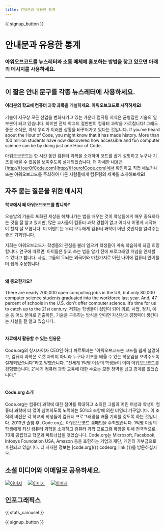 ```yaml
---
title: 안내문과 유용한 통계
---
```


<a id="blurb"></a>

{{ signup_button }}

# 안내문과 유용한 통계

### 아워오브코드를 뉴스레터와 소통 매체에 홍보하는 방법을 찾고 있으면 아래의 메시지를 사용하세요. 

* * *

## 이 짧은 안내 문구를 각종 뉴스레터에 사용하세요.

#### 여러분의 학교에 컴퓨터 과학 과목을 개설하세요. 아워오브코드로 시작하세요!

기술이 지구상 모든 산업을 변화시키고 있는 가운데 컴퓨팅 지식은 균형잡힌 기술의 일부분이 되고 있습니다. 하지만 전체 학교의 절반만이 컴퓨터 과학을 가르칩니다! 그래도 좋은 소식은, 이제 우리가 이러한 상황을 바꾸어가고 있다는 것입니다. If you've heard about the Hour of Code, you might know that it has made history. More than 100 million students have now discovered how accessible and fun computer science can be by doing just one Hour of Code.

아워오브코드는 한 시간 동안 컴퓨터 과학을 소개하며 코드를 쉽게 설명하고 누구나 기초를 배울 수 있음을 보여주도록 설계되었습니다. 더 자세한 내용은[http://HourOfCode.com](http://HourofCode.com)에서 확인하고 직접 해보거나 또는 아워오브코드를 주최하여 다른 사람들에게 컴퓨팅의 세계를 소개해보세요!

## 자주 묻는 질문을 위한 메시지

#### 학교에서 왜 아워오브코드를 합니까?

오늘날의 기술로 포화된 세상을 헤쳐나가는 법을 배우는 것이 학생들에게 매우 중요하다는 것을 잘 알고 있지만, 많은 교사들이 컴퓨터 과학 경험이 없고 어디서 어떻게 시작해야 할지 잘 모릅니다. 이 이벤트는 우리 모두에게 컴퓨터 과학이 어떤 것인지를 알려주는 좋은 기회입니다.

저희는 아워오브코드가 학생들의 관심을 불러 일으켜 학생들이 계속 학습하게 되길 희망합니다. 연구에 따르면, 아이들은 읽고 쓰는 법을 알기 전에 프로그래밍 개념을 인지할 수 있다고 합니다. 사실, 그들의 두뇌는 외국어와 마찬가지로 어린 나이에 컴퓨터 언어를 더 쉽게 수용합니다. <br /> <br />

#### 왜 중요한가요?

There are nearly 700,000 open computing jobs in the US, but only 80,000 computer science students graduated into the workforce last year. And, 47 percent of schools in the U.S. don't offer computer science. It’s time for us to catch up to the 21st century. 저희는 학생들이 성인이 되어 의료, 사업, 정치, 예술 등 어느 분야로 진출하든, 기술을 구축하는 방식을 안다면 자신감과 경쟁력이 생긴다는 사실을 잘 알고 있습니다. <br /> <br />

#### 자료에서 활용할 수 있는 인용문

Code.org의 창시자이자 CEO인 하디 파르토비는 "아워오브코드는 코드를 쉽게 설명하고, 컴퓨터 과학은 로켓 과학이 아니라 누구나 기초를 배울 수 있는 학문임을 보여주도록 설계되었습니다"라고 말했습니다. "전세계 1억명 이상의 학생들이 이미 아워오브코드를 경험했습니다. 21세기 컴퓨터 과학 교육에 대한 수요는 모든 장벽을 넘고 경계를 없앴습니다." <br /> <br />

#### Code.org 소개

Code.org는 컴퓨터 과학에 대한 참여를 확대하고 소외된 그룹의 어린 여성과 학생이 컴퓨터 과학에 더 많이 참여하도록 노력하는 501c3 조항에 의한 비영리 기구입니다. 이 조직의 비전은 각 학교의 학생들이 컴퓨터 프로그래밍을 배울 기회를 갖도록 하는 것입니다. 2013년 출범 후, Code.org는 아워오브코드 캠페인을 주최했습니다. 1억명 이상의 학생에게 최신 컴퓨터 과학을 소개하고 컴퓨터 과학 프로그램 확장을 위해 전국적으로 70개 공립학교 학군과 파트너십을 맺었습니다. Code.org는 Microsoft, Facebook, Infosys Foundation USA, Amazon 등을 포함하는 기업과 재단, 개인의 기부금으로 후원되고 있습니다. 더 자새한 정보는 [code.org]({{ codeorg_link }})를 방문하십시오.

## 소셜 미디어와 이메일로 공유하세요.

[![이미지](/images/social-media/fit-250/social-1.png)](/images/social-media/social-1.png)&nbsp;&nbsp;&nbsp;&nbsp; [![이미지](/images/social-media/fit-250/social-2.png)](/images/social-media/social-2.png)&nbsp;&nbsp;&nbsp;&nbsp; [![이미지](/images/social-media/fit-250/social-3.png)](/images/social-media/social-3.png)&nbsp;&nbsp;&nbsp;&nbsp;

<a id="infographics"></a>

## 인포그래픽스

{{ stats_carousel }}

{{ signup_button }}